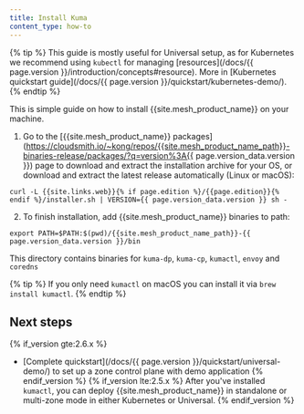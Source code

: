 ```yaml
---
title: Install Kuma
content_type: how-to
---
```


{% tip %}
This guide is mostly useful for Universal setup, as for Kubernetes we recommend using `kubectl` for managing [resources](/docs/{{ page.version }}/introduction/concepts#resource).
More in [Kubernetes quickstart guide](/docs/{{ page.version }}/quickstart/kubernetes-demo/).
{% endtip %}

This is simple guide on how to install {{site.mesh_product_name}} on your machine.

1. Go to the [{{site.mesh_product_name}} packages](https://cloudsmith.io/~kong/repos/{{site.mesh_product_name_path}}-binaries-release/packages/?q=version%3A{{ page.version_data.version }}) 
page to download and extract the installation archive for your OS, or download and extract the latest release automatically (Linux or macOS):
```shell
curl -L {{site.links.web}}{% if page.edition %}/{{page.edition}}{% endif %}/installer.sh | VERSION={{ page.version_data.version }} sh -
```
2. To finish installation, add {{site.mesh_product_name}} binaries to path:
```shell
export PATH=$PATH:$(pwd)/{{site.mesh_product_name_path}}-{{ page.version_data.version }}/bin
```
This directory contains binaries for `kuma-dp`, `kuma-cp`, `kumactl`, `envoy` and `coredns`

{% tip %}
If you only need `kumactl` on macOS you can install it via `brew install kumactl`.
{% endtip %}


## Next steps
{% if_version gte:2.6.x %}
* [Complete quickstart](/docs/{{ page.version }}/quickstart/universal-demo/) to set up a zone control plane with demo application
{% endif_version %}
{% if_version lte:2.5.x %}
After you've installed `kumactl`, you can deploy {{site.mesh_product_name}} in standalone or multi-zone mode in either Kubernetes or Universal.
{% endif_version %}
